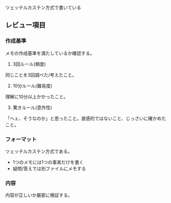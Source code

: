ツェッテルカステン方式で書いている

## レビュー項目

### 作成基準

メモの作成基準を満たしているか確認する。

1. 3回ルール(頻度)

同じことを3回調べた/考えたこと。

2. 10分ルール(難易度)

理解に10分以上かかったこと。

3. 驚きルール(意外性)

「へぇ、そうなのか」と思ったこと。直感的ではないこと、じっさいに確かめたこと。

### フォーマット

ツェッテルカステン方式である。

- 1つのメモには1つの事実だけを書く
- 疑問/答えでは別ファイルにメモする

### 内容

内容が正しいか厳密に検証する。
